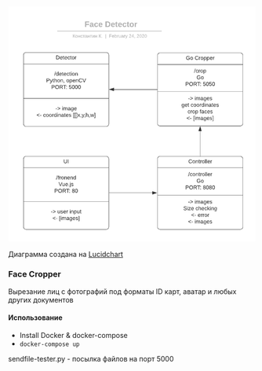 ![Scheme](https://github.com/zalhonan/face-cropper/blob/master/scheme2.png)

Диаграмма создана на [Lucidchart](https://www.lucidchart.com/)

### Face Cropper

Вырезание лиц с фотографий под форматы ID карт, аватар и любых других документов

#### Использование

- Install Docker & docker-compose
- `docker-compose up`

sendfile-tester.py - посылка файлов на порт 5000
